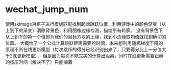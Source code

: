 # wechat_jump_num
使用skimage对棋子进行模版匹配找到起始跳跃位置，利用游戏中的颜色渐变（从上到下的渐变）消除背景色，利用图像边缘检测，描绘所有轮廓。
没有背景色下从上到下的第一个值即为我们的目标方块的上缘，找到小边缘取均值就找到确切的位置。
大概给了一个公式计算跳跃距离需要的时间，本来想利用随机梯度下降的原理不断在线更新模型（每次跳跃的得分已经识别出来了，只要得分比上一分值大于2就更新模型），
但是因为每次不能完美的计算出距离，同时在线更新需要正确的按压时间（解决不了）只能搁置
